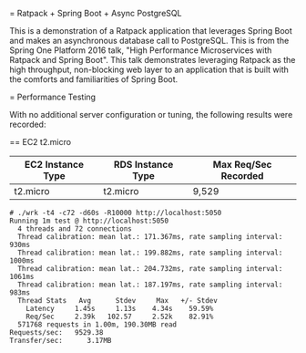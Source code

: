 = Ratpack + Spring Boot + Async PostgreSQL


This is a demonstration of a Ratpack application that leverages Spring Boot and makes an asynchronous database call to PostgreSQL. This is from the Spring One Platform 2016 talk, "High Performance Microservices with Ratpack and Spring Boot". This talk demonstrates leveraging Ratpack as the high throughput, non-blocking web layer to an application that is built with the comforts and familiarities of Spring Boot.

= Performance Testing

With no additional server configuration or tuning, the following results were recorded:

== EC2 t2.micro 

| EC2 Instance Type | RDS Instance Type | Max Req/Sec Recorded |
|-------------------|-------------------|----------------------|
| t2.micro          | t2.micro          | 9,529                |

```
# ./wrk -t4 -c72 -d60s -R10000 http://localhost:5050
Running 1m test @ http://localhost:5050
  4 threads and 72 connections
  Thread calibration: mean lat.: 171.367ms, rate sampling interval: 930ms
  Thread calibration: mean lat.: 199.882ms, rate sampling interval: 1000ms
  Thread calibration: mean lat.: 204.732ms, rate sampling interval: 1061ms
  Thread calibration: mean lat.: 187.197ms, rate sampling interval: 983ms
  Thread Stats   Avg      Stdev     Max   +/- Stdev
    Latency     1.45s     1.13s    4.34s    59.59%
    Req/Sec     2.39k   102.57     2.52k    82.91%
  571768 requests in 1.00m, 190.30MB read
Requests/sec:   9529.38
Transfer/sec:      3.17MB
```
